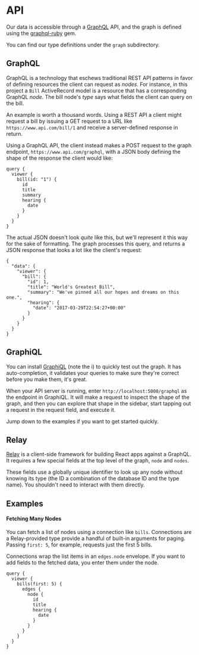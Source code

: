 # API

Our data is accessible through a [GraphQL](http://graphql.org/) API, and the graph is defined using the [graphql-ruby](https://rmosolgo.github.io/graphql-ruby/) gem.

You can find our type definitions under the `graph` subdirectory.

## GraphQL

GraphQL is a technology that eschews traditional REST API patterns in favor of defining resources the client can request as *nodes*. For instance, in this project a `Bill` ActiveRecord model is a resource that has a corresponding GraphQL *node*. The bill node's *type* says what fields the client can query on the bill.

An example is worth a thousand words. Using a REST API a client might request a bill by issuing a GET request to a URL like `https://www.api.com/bill/1` and receive a server-defined response in return.

Using a GraphQL API, the client instead makes a POST request to the graph endpoint, `https://www.api.com/graphql`, with a JSON body defining the shape of the response the client would like:

```
query {
  viewer {
    bill(id: "1") {
      id
      title
      summary
      hearing {
        date
      }
    }
  }
}
```

The actual JSON doesn't look *quite* like this, but we'll represent it this way for the sake of formatting. The graph processes this query, and returns a JSON response that looks a lot like the client's request:

```
{
  "data": {
    "viewer": {
      "bill": {
        "id": 1,
        "title": "World's Greatest Bill",
        "summary": "We've pinned all our hopes and dreams on this one.",
        "hearing": {
          "date": "2017-03-29T22:54:27+00:00"
        }
      }
    }
  }
}
```

## GraphiQL

You can install [GraphiQL](https://github.com/graphql/graphiql) (note the i) to quickly test out the graph. It has auto-completion, it validates your queries to make sure they're correct before you make them, it's great.

When your API server is running, enter `http://localhost:5000/graphql` as the endpoint in GraphiQL. It will make a request to inspect the shape of the graph, and then you can explore that shape in the sidebar, start tapping out a request in the request field, and execute it.

Jump down to the examples if you want to get started quickly.

## Relay

[Relay](https://facebook.github.io/relay/docs/getting-started.html#content) is a client-side framework for building React apps against a GraphQL. It requires a few special fields at the top level of the graph, `node` and `nodes`.

These fields use a globally unique identifier to look up any node without knowing its type (the ID a combination of the database ID and the type name). You shouldn't need to interact with them directly.

## Examples

#### Fetching Many Nodes

You can fetch a list of nodes using a connection like `bills`. Connections are a Relay-provided type provide a handful of built-in arguments for paging. Passing `first: 5`, for example, requests just the first 5 bills.

Connections wrap the list items in an `edges.node` envelope. If you want to add fields to the fetched data, you enter them under the node.

```
query {
  viewer {
    bills(first: 5) {
      edges {
        node {
          id
          title
          hearing {
            date
          }
        }
      }
    }
  }
}
```
